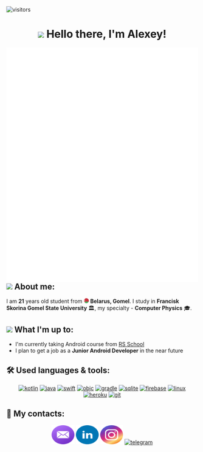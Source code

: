 <img src="https://visitor-badge-reloaded.herokuapp.com/badge?page_id=anyw1n.anyw1n&color=4D2DE0&style=flat-square&logo=Github" alt="visitors" />

<h1 align="center"><img src="https://emojis.slackmojis.com/emojis/images/1613365478/12953/meow_pink_bongo_wave.gif?1613365478" width="35" /> Hello there, I'm Alexey!</h1>

<img align="right" src="metrics.svg" alt="metrics" />

<h2><img src="https://emojis.slackmojis.com/emojis/images/1613284582/12797/meow_coffee.png?1613284582" width="30" /> About me:</h2>
<p>
  
  I am **21** years old student from <img src="belarus.png" width="13" /> **Belarus, Gomel**. I study in **Francisk Skorina Gomel State University** 🏛, my specialty - **Computer Physics** 🎓.
</p>

<h2><img src="https://emojis.slackmojis.com/emojis/images/1600706728/10521/meow_code.gif?1600706728" width="30" /> What I'm up to:</h2>
<p>
  
  - I'm currently taking Android course from <a href="https://rs.school/android" target="blank">RS School</a>
  - I plan to get a job as a **Junior Android Developer** in the near future
</p>

<h2>🛠️ Used languages & tools:</h2>
<p align="center" >
  <a href="https://kotlinlang.org" target="blank"><img src="https://cdn.jsdelivr.net/gh/devicons/devicon/icons/kotlin/kotlin-original.svg" alt="kotlin" width="60" height="50" /></a>
  <a href="https://www.java.com" target="blank"><img src="https://cdn.jsdelivr.net/gh/devicons/devicon/icons/java/java-original.svg" alt="java" width="60" height="50" /></a>
  <a href="https://developer.apple.com/swift/" target="blank"><img src="https://cdn.jsdelivr.net/gh/devicons/devicon/icons/swift/swift-original.svg" alt="swift" width="60" height="50" /></a>
  <a href="https://developer.apple.com/library/archive/documentation/Cocoa/Conceptual/ProgrammingWithObjectiveC/Introduction/Introduction.html" target="blank"><img src="https://cdn.jsdelivr.net/gh/devicons/devicon/icons/objectivec/objectivec-plain.svg" alt="objc" width="60" height="50" /></a>
  <a href="https://gradle.org" target="blank"><img src="https://cdn.jsdelivr.net/gh/devicons/devicon/icons/gradle/gradle-plain.svg" alt="gradle" width="60" height="50" /></a>
  <a href="https://www.sqlite.org" target="blank"><img src="https://www.vectorlogo.zone/logos/sqlite/sqlite-icon.svg" alt="sqlite" width="60" height="50" /></a>
  <a href="https://firebase.google.com" target="blank"><img src="https://cdn.jsdelivr.net/gh/devicons/devicon/icons/firebase/firebase-plain.svg" alt="firebase" width="60" height="50" /></a>
  <a href="https://www.linux.org" target="blank"><img src="https://cdn.jsdelivr.net/gh/devicons/devicon/icons/linux/linux-original.svg" alt="linux" width="60" height="50" /></a>
  <a href="https://heroku.com" target="blank"><img src="https://cdn.jsdelivr.net/gh/devicons/devicon/icons/heroku/heroku-original.svg" alt="heroku" width="60" height="50" /></a>
  <a href="https://git-scm.com" target="blank"><img src="https://cdn.jsdelivr.net/gh/devicons/devicon/icons/git/git-original.svg" alt="git" width="60" height="50" /></a>
</p>

<h2>🤝 My contacts:</h2>
<p align="center" >
  <a href="mailto:alexey.zhizhensky@gmail.com" target="blank"><img src="email-round-color.svg" alt="alexey.zhizhensky@gmail.com" width="60" height="50" /></a>
  <a href="https://linkedin.com/in/aliaksei-zhyzhenski-667ab11a8" target="blank"><img src="linkedin-round-color.svg" alt="linkedin" width="60" height="50" /></a>
  <a href="https://instagram.com/anyw1n" target="blank"><img src="instagram-round-color.svg" alt="instagram" width="60" height="50" /></a>
  <a href="https://t.me/anyw1n" target="blank"><img src="telegram-round-color.svg" alt="telegram" width="60" height="50" /></a>
</p>
